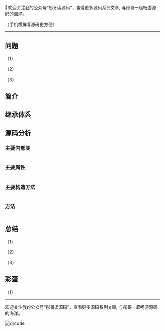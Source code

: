 🖕欢迎关注我的公众号“彤哥读源码”，查看更多源码系列文章, 与彤哥一起畅游源码的海洋。 

（手机横屏看源码更方便）

---

## 问题

（1）

（2）

（3）

## 简介



## 继承体系



## 源码分析

### 主要内部类

```java

```

### 主要属性

```java

```


### 主要构造方法

```java

```

### 方法

```java

```

## 总结

（1）

（2）

（3）

## 彩蛋

（1）

---

欢迎关注我的公众号“彤哥读源码”，查看更多源码系列文章, 与彤哥一起畅游源码的海洋。

![qrcode](https://gitee.com/alan-tang-tt/yuan/raw/master/死磕%20java集合系列/resource/qrcode_ss.jpg)
